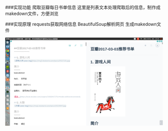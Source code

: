 ###实现功能
	爬取豆瓣每日书单信息
	这里是列表文本处理爬取后的信息，制作成makedown文件，方便浏览

###实现原理
	requests获取网络信息
	BeautifulSoup解析网页
	生成makedown文件

![Alt text](./result.png)
